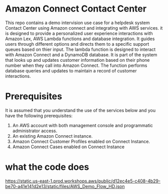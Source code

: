 # Amazon Connect Contact Center
This repo contains a demo intervision use case for a helpdesk system Contact Center using Amazon connect and integrating with AWS services. it is designed to provide a personalized user experience interactions with Amazon Lex, AWS Lambda functions and database integration.
It guides users through different options and directs them to a specific support queues based on thier input. The lambda function is designed to interact with Amazon Connect and a DynamoDB database. It is part of the system that looks up and updates customer information based on their phone number when they call into Amazon Connect. The function performs database queries and updates to maintain a record of customer interactions.
 

# Prerequisites
It is assumed that you understand the use of the services below and you have the following prerequisites:

1. An AWS account with both management console and programmatic administrator access.
2. An existing Amazon Connect instance.
3. Amazon Connect Customer Profiles enabled on Connect Instance.
4. Amazon Connect Cases enabled on Connect Instance

# what the code does
https://static.us-east-1.prod.workshops.aws/public/d12ec4e5-c408-4b29-be70-a41e141d2e13/static/files/AWS_Demo_Flow_HD.json
